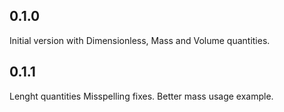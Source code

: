 ## 0.1.0
Initial version with Dimensionless, Mass and Volume quantities.

## 0.1.1
Lenght quantities
Misspelling fixes.
Better mass usage example.